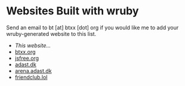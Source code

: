 # Websites Built with wruby

Send an email to bt [at] btxx [dot] org if you would like me to add your wruby-generated website to this list.

* *This website...*
* [btxx.org](https://btxx.org)
* [jsfree.org](https://jsfree.org)
* [adast.dk](https://adast.dk)
* [arena.adast.dk](https://arena.adast.dk)
* [friendclub.lol](https://friendclub.lol)
